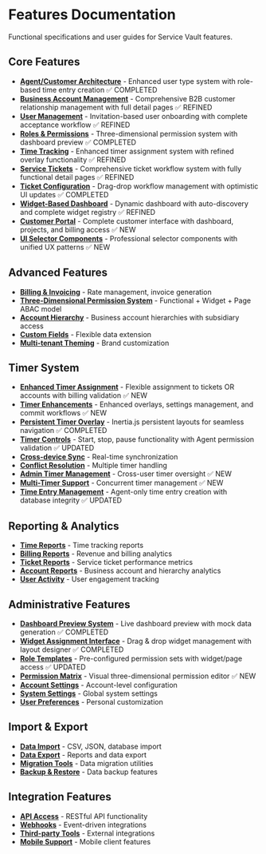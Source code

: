 # Features Documentation

Functional specifications and user guides for Service Vault features.

## Core Features
- **[Agent/Customer Architecture](agent-customer-architecture.md)** - Enhanced user type system with role-based time entry creation ✅ COMPLETED
- **[Business Account Management](business-account-management.md)** - Comprehensive B2B customer relationship management with full detail pages ✅ REFINED
- **[User Management](user-management.md)** - Invitation-based user onboarding with complete acceptance workflow ✅ REFINED  
- **[Roles & Permissions](roles-permissions.md)** - Three-dimensional permission system with dashboard preview ✅ COMPLETED
- **[Time Tracking](time-tracking.md)** - Enhanced timer assignment system with refined overlay functionality ✅ REFINED
- **[Service Tickets](service-tickets.md)** - Comprehensive ticket workflow system with fully functional detail pages ✅ REFINED
- **[Ticket Configuration](ticket-configuration.md)** - Drag-drop workflow management with optimistic UI updates ✅ COMPLETED
- **[Widget-Based Dashboard](widget-dashboard.md)** - Dynamic dashboard with auto-discovery and complete widget registry ✅ REFINED
- **[Customer Portal](customer-portal.md)** - Complete customer interface with dashboard, projects, and billing access ✅ NEW
- **[UI Selector Components](ui-selector-components.md)** - Professional selector components with unified UX patterns ✅ NEW

## Advanced Features
- **[Billing & Invoicing](billing-invoicing.md)** - Rate management, invoice generation
- **[Three-Dimensional Permission System](permission-system.md)** - Functional + Widget + Page ABAC model
- **[Account Hierarchy](account-hierarchy.md)** - Business account hierarchies with subsidiary access
- **[Custom Fields](custom-fields.md)** - Flexible data extension
- **[Multi-tenant Theming](theming.md)** - Brand customization

## Timer System
- **[Enhanced Timer Assignment](enhanced-timer-assignment.md)** - Flexible assignment to tickets OR accounts with billing validation ✅ NEW
- **[Timer Enhancements](timer-enhancements.md)** - Enhanced overlays, settings management, and commit workflows ✅ NEW
- **[Persistent Timer Overlay](persistent-timer-overlay.md)** - Inertia.js persistent layouts for seamless navigation ✅ COMPLETED
- **[Timer Controls](timer-controls.md)** - Start, stop, pause functionality with Agent permission validation ✅ UPDATED
- **[Cross-device Sync](timer-sync.md)** - Real-time synchronization
- **[Conflict Resolution](timer-conflicts.md)** - Multiple timer handling
- **[Admin Timer Management](admin-timer-management.md)** - Cross-user timer oversight ✅ NEW
- **[Multi-Timer Support](multi-timer-support.md)** - Concurrent timer management ✅ NEW
- **[Time Entry Management](time-entry-management.md)** - Agent-only time entry creation with database integrity ✅ UPDATED

## Reporting & Analytics
- **[Time Reports](time-reports.md)** - Time tracking reports
- **[Billing Reports](billing-reports.md)** - Revenue and billing analytics
- **[Ticket Reports](ticket-reports.md)** - Service ticket performance metrics
- **[Account Reports](account-reports.md)** - Business account and hierarchy analytics
- **[User Activity](user-activity.md)** - User engagement tracking

## Administrative Features
- **[Dashboard Preview System](dashboard-preview.md)** - Live dashboard preview with mock data generation ✅ COMPLETED
- **[Widget Assignment Interface](widget-assignment.md)** - Drag & drop widget management with layout designer ✅ COMPLETED
- **[Role Templates](role-templates.md)** - Pre-configured permission sets with widget/page access ✅ UPDATED
- **[Permission Matrix](permission-matrix.md)** - Visual three-dimensional permission editor ✅ NEW
- **[Account Settings](account-settings.md)** - Account-level configuration
- **[System Settings](system-settings.md)** - Global system settings
- **[User Preferences](user-preferences.md)** - Personal customization

## Import & Export
- **[Data Import](data-import.md)** - CSV, JSON, database import
- **[Data Export](data-export.md)** - Reports and data export
- **[Migration Tools](migration-tools.md)** - Data migration utilities
- **[Backup & Restore](backup-restore.md)** - Data backup features

## Integration Features
- **[API Access](api-access.md)** - RESTful API functionality
- **[Webhooks](webhooks.md)** - Event-driven integrations
- **[Third-party Tools](third-party-tools.md)** - External integrations
- **[Mobile Support](mobile-support.md)** - Mobile client features